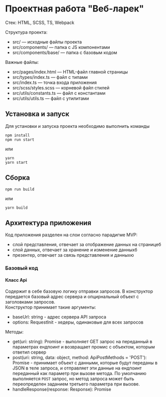 # Проектная работа "Веб-ларек"

Стек: HTML, SCSS, TS, Webpack

Структура проекта:
- src/ — исходные файлы проекта
- src/components/ — папка с JS компонентами
- src/components/base/ — папка с базовым кодом

Важные файлы:
- src/pages/index.html — HTML-файл главной страницы
- src/types/index.ts — файл с типами
- src/index.ts — точка входа приложения
- src/scss/styles.scss — корневой файл стилей
- src/utils/constants.ts — файл с константами
- src/utils/utils.ts — файл с утилитами

## Установка и запуск
Для установки и запуска проекта необходимо выполнить команды

```
npm install
npm run start
```

или

```
yarn
yarn start
```
## Сборка

```
npm run build
```

или

```
yarn build
```



## Архитектура приложения

Код приложения разделен на слои согласно парадигме MVP:
- слой представления, отвечает за отображение данных на страницеб
- слой данных, отвечает за хранение и изменение данныхб
- презентер, отвечает за связь представления и данныхю


### Базовый код

#### Класс Api
Содержит в себе базовую логику отправки запросов. В конструктор передается базовый адрес сервера и опцирнальный объект с заголовками запросов.\
Конструктор принимает такие аргументы:
 - baseUrl: string - адрес сервера API запроса
 - options: RequestInit - хедеры, одинаковые для всех запросов

Методы:
 - get(uri: string): Promise<object> - выполняет GET запрос на переданный в параметрах ендпоинт и возвращает промис с объектом, которым ответил сервер
 - post(uri: string, data: object, method: ApiPostMethods = 'POST'): Promise<object> - принимает объект с данными, которые будут переданы в JSON в теле запроса, и отправляет эти данные на ендпоинт переданный как параметр при вызове метода. По умолчанию выполняется `POST` запрос, но метод запроса может быть переопределен заданием третьего параметра при вызове.
 - handleResponse(response: Response): Promise<object> - отвечает за обработку ответа от сервера после отправки запроса.


#### Класс EventEmmitter
Брокер событий позволяет отправлять события и подписываться на события, происходящие в системе. Класс используется в презентере для обработки событий и в слоях приложения для генерации событий.\
Основные методы, реализуемые классом описаны интерфейсом `IEvents`:
 - on<T>(eventName: string, callback: (event: T) => void) - подписка на событие
 - off(eventName: string, callback: Subscriber) - снимает обработчик события
 - emit<T>(eventName: string, data?: T) - инициализация события
 - onAll(callback: (event: EmitterEvent) => void) - подписка на все события
 - offAll - сбросить все обработчики событий
 - trigger<T>(eventName: string, context?: Partial<T>) - возвращает функцию, при вызове которой инициализируется требуемое в параметрах событие


#### Conponent
Базовый класс представления, в котором содержится вся повторяющаяся логика работы с DOM-элементами.
В конструктор параметры не передаются.

Методы:
- toggleClass(element: HTMLElement, className: string, force?: boolean) - переключает класс элемента
- setDisabled(element: HTMLElement | undefined, state: boolean) - устанавливает текстовое содержание элемента
- protected setHidden(element: HTMLElement) - скрывает элемент
- protected setVisible(element: HTMLElement) - показывает элемент
- protected setImage(element: HTMLImageElement | undefined,	src: string, alt?: string) - устанавливает изображение с альтернативным текстом


#### Form
Базовый класс форм, наследует класс Component. Содержит в себе общую логигу работы форм.
В конструктор передается ID темплейт-элемента формы и функция-коллбэк:
`constructor(templateId: string, callback: () => void)`

Методы:
- clearValue(): void - метод очищает форму
- set valid(value: boolean) - включает или выключает кнопку сабмита формы
- set errors(value: string) - выводит текст ошибки в спан-элемент inputError
- getFormData(): T - метод получения данных формы



### Классы моделей
Классы моделей используются для хранения и обработки данных, они определяют структуру данных и методы для работы с ними

#### Класс CatalogModel
Класс отвечает за хранение и логику работы с данными каталогом продуктов.\
Конструктор класса принимает инстант брокера событий:\
`constructor(protected events: IEvents)`

В полях класса хранятся следующие данные:
 -  items: IProductItem[] - массив объектов с данными товаров,

Методы:
 - setItems(items: IProductItem[]): void - сохраняет список продуктов в каталог
 - getProduct(id: TProductId): IProductItem | null - ищет по id и возвращает данные товара
 - protected _changed(): void - генерирует уведомление об изменении каталога


#### Класс BasketModel
Класс отвечает за хранение и логику работы с данными корзины товаров.\
Конструктор класса принимает инстант брокера событий:\
`constructor(protected events: IEvents)`

Поля:
 - _items: TProductInBasketInfo[] - массив данных продуктов, находящихся в корзине
 - total: number | null - общая стоимость товаров в корзине

Остновные методы, реализуемые классом описаны интерфейсом `IBasketModel`:
 - findItem(item: IProductItem): boolean - ищет товар в корзине
 - add(item: IProductItem): void - добавляет товар в корзину
 - remove(product: IProductItem): void - удаляет товар из корзины
 - getBasketItems(): IProductItem[] - выдает список товаров в корзине
 - getBasketItemsId(): TProductId[] - возвращает idтоваров в корзине
 - calcTotal(): number - суммирует итоговую сумму заказа
 - _changed(): void - генерирует уведомление об изменении
 - clearBasket(): void  - очищает корзину


#### Класс OrderData
Класс отвечает за хранение и логику работы с данными покупателя.\
Конструктор класса принимает инстант брокера событийдля инициации событий при изменении данных:\
`constructor(protected events: IEvents)`

В полях класса хранятся следующие данные:
 - buyerData: TFormData - данные покупателя
 - items: TProductId[] - список покупаемых товаров
 - total: number - общая сумма счета

 Методы:
 - updateOrder(buyerData: Partial<TFormData>): void - обновляет данные покупателя на основе переданных данных
 - setBasketData(basketData: {items: TProductId[], totalPrice: number}): void - устанавливает данные о товарах и общей сумме
 - getOrderData(): TFormData - возвращает данные заказа



### Классы представления
Все классы представления отвечают за отображения внутри контейнера (DOM-элемент) передаваемых в них данных.

#### Класс View
Класс представляет собой абстрактный класс, который служит основой для других классов.

Методы:
- render(data: unknown): HTMLElement | void - рендер на основе входящих данных
- checkValidation?(condition: boolean): void - проверяет условие `condition` и добавляет или удаляет класс `disabled` из элемента `submitButton`
- ensureElement - функция проверяет есть ли элемент


#### Класс ProductCard
Класс ProductCard расширяет класс View. Реализует отображение карточки товара в разных частях сайта, в каталоге товаров, в модальном окне предпросмотра и в корзине. Экземпляр класса ProductCard будет использоваться для отображения информации о товаре, такой как название, цена, изображение, категория и описание.

Конструктор класса принимает id темплейт-элемента карты:
`constructor(templateId: string)`

 Поля:
 - productTemeplate: HTMLTemplateElement - темплейт-элемент карточки товара
 - product: IProductItem - объект с данными товара
 - titleProduct: HTMLElement - заголовок с названием товара
 - priceElement: HTMLSpanElement - элемент разметки с ценой товара
 - button: HTMLButtonElement - кнопка карты товара
 - imageElement?: HTMLImageElement - изображение продукта
 - categoryElement?: HTMLSpanElement - спан-элемент, содержащий информацию о категории продукта
 - descriptionProduct?: HTMLElement - текст описания товара
 - basketItemIndex?: HTMLElement - индекс товара в корзине

 Методы:
 - render(data: { product: IProductItem; callback: Function }): HTMLElement -  метод возвращает полностью заполненную карточку товара с установленным слушателем события. принимает объект с двумя параметрами: `product` - объект данных товара,  `callback` - функция, которая будет вызываться при нажатии на кнопку карты.
 - clean(): void - метод очистки темплейта карточки после клонирования


#### Класс CatalogView
Данный класс CatalogView расширяет класс View, который является базовым для всех представлений.
Экземпляр класса CatalogView будет использоваться для отображения галереи карточек товаров (ProductCard).
Конструктор класса принимает один параметр — catalogCard, который представляет собой экземпляр класса ProductCard:\
`constructor(private catalogCard: ProductCard)`

Поля:
- render(data: { products: IProductItem[];	callback: (product: IProductItem) => void;
	}): HTMLElement - рендер каталога товаров. принимает объект с двумя параметрами: `products` — массив продуктов, `callback` — функция, которая будет вызываться при выборе товара.


#### Класс BasketView
Класс расширяет класс View, реализует визуализацию корзины и управление её содержимым.
Конструктор класса не принимает параметры.

 Поля:
 - items: ProductCard[] - данные продуктов в корзине
 - template: HTMLElement - темплейт-элемент корзины
 - basketList: HTMLElement - список товаров в корзине
 - basketButton: HTMLButtonElement - кнопка `Оплатить` в корзине
 - basketTotalPrice: HTMLElement - элемент разметки с ощей стоимостью товаров в корзине

 Методы:
 - render(data: {totalPrice: number; itemList?: HTMLElement[]; callback?: () => void;}): HTMLElement - отображает содержимое корзины на основе переданных данных. принимает объект с тремя параметрами: `totalPrice` - общая сумма заказа, `itemList` - список товаров, `callback` - функция, которая будет вызываться при нажатии кнопки корзины
 - clean(): void - очищает темплейт корзины


#### Класс Modal
Класс Modal расширяет класс View, представляет собой компонент для отображения модального окна с содержимым.
Экземпляр класса Modal будет использоваться для создания всплывающих окон с различными сообщениями или формами.
Конструктор класса не принимает параметры.

 Поля:
 - closeButton: HTMLButtonElement - кнопка закрытия модального окна
 - container:HTMLElement - элемент разметки, который будет содержать в себе шаблоны для модального окна.
 - content: HTMLElement - элемент разметки, содержащий контент модального окна

 Методы:
 - open: void - открывает модальное окно, добавляя класс modal_active к контейнеру
 - close: void - метод закрытия модального окна, убирает класс modal_active
 - render(value: HTMLElement): void - отображает содержимое модального окна на основе переданного элемента value
 - handleCloseWithButton(event: MouseEvent): void - метод, закрывающий попап по кнопке закрытия
 - handleCloseOnOverlay(event: MouseEvent): void - метод, закрывающий попап кликом по оверлею
 - handleClosePopupOnEsc(event: KeyboardEvent): void - метод, закрывающий попап клавишей Esc


#### Класс OrderForm
Класс расширяет класс View, предназначен для реализации отображения формы оформления заказа.
Конструктор класса принимает id темплейт-элемента:\
`constructor(templateId: string)`

Поля класса:
- submitButton: HtmlButtonElement - кнопка `Далее`
- formElement: HTMLFormElement - элемент формы
- cardButton:HTMLButtonElement - кнопка `Онлайн`
- cashButton: HTMLButtonElement - кнопка `При получении`
- inputField: HTMLInputElement - поле ввода адреса получателя
- formTemplate: HTMLTemplateElement - темплейт формы

Методы класса:
- render(callback: ()=> void): HTMLFormElement - метод рендера формы
- checkValidationAddress(): void - метод валидации адреса
- toggleCard(state: boolean = true): void - метод переключения кнопки 'Онлайн' при выборе оплаты
- toggleCash(state: boolean = true): void - метод переключения кнопки 'При получении' при выборе оплаты
- handlePaymentClick(event: MouseEvent): string - метод получения выбранного способа оплаты
- getFormValue(): Partial<TFormData> - возвращает данные формы
- setInputValue(data: string): void - сохраняет данные инпута в модель
- clearOrderForm():void - метод, очищающий поля формы и способ оплаты


#### Класс ContactsForm
Класс расширяет класс View, предназначен для реализации отображения  на сайте, где пользователь может выбрать способ оплаты и ввести адрес доставки.
Конструктор класса принимает id темплейт-элемента:\
`constructor(templateId: string)`

Поля класса:
- submitButton: HtmlButtonElement - кнопка `Оплатить`
- formElement: HTMLFormElement - элемент формы
- inputEmail: HTMLInputElement - поле ввода для электронной почты покупателя
- inputPhone: HTMLInputElement - поле ввода для телефона получателя
- formTemplate: HTMLETemplatelement - темплейт формы

Методы:
- render(): HTMLFormElement - рендер формы
- checkValidationContactsForm(): void - метод валидации формы контактов
- getFormValue(): Partial<TFormData> - сохраняет данные полей ввода формы


#### Класс SuccessView
Класс расширяет класс View, представляет собой компонент для отображения успешного завершения операции.
Конструктор класса принимает id темплейт-элемента:\
`constructor(templateId: string)`

Поля:
 - successButton: HTMLButtonElement - кнопка 'Завершить'
 - successText: HTMLElement - спан-элемент с размером произведенной оплаты
 - formTemplate: HTMLTemplateElement - темплейт-элемент
 - container: HTMLElement - элемент-контейнер

Методы:
- render(data: { totalPrice: number; callback: () => void }): HTMLElement - метод рендера элемента отображения успешного завершения операции. Ппринимает объект с двумя параметрами: `totalPrice` - общая сумма заказа, `callback` - функция, которая будет вызываться при нажатии кнопки 'завершить'
- clean(): void - метод очищает текст сообщения и снимает слушатель



### Слой коммуникации
Классы, отвечающие за коммуникацию приложения с какими-либо внешними устройствами или приложениями, например, с сервером, где размещен бэкенд сайта.

#### Класс AppApi
Класс AppApi представляет собой интерфейс взаимодействия с API, который предоставляет методы для получения списка продуктов и создания заказа.
Экземпляр класса AppApi будет использоваться для взаимодействия с сервером.

Конструктор класса AppApi принимает экзепляр класса Api и параметр baseUrl, который представляет собой базовый URL_AP:
`constructor(private api: Api, baseUrl: string)`

Методы:
- getProduts(): Promise<ApiListResponse<IProductItem>> - Отправляет GET-запрос на указанный URL /product, Возвращает данные о продуктах как промис
- createOrder(orderData: TFormData): Promise<IOrderResponse> - отправляет запрос на создание заказа. Создаёт промис с результатом выполнения POST-запроса на указанный URL/order

## Взаимодействие компонентов
Код, описывающий взаимодествие представления и данных между собой находится в файле `presenters.ts`, в котором находятся презентеры и `index.ts`, в котором настраивается часть событий.\
Взаимодействие осуществляется за счет событий генерируемых с помощью брокера событий и обработчиков этих событий, описанных в `events.ts`.\
В `index.ts` сначала создаюся экземпляры всех необходимых классов, а затем настраивается обработка событий.

*Список всех событий, которые могут генерироваться в системе:*\
*События изменения данных (генерируются классами моделями данных)*
- `basket:changed` - измение данных корзины товаров
- `catalog:changed` - изменение данных каталога

*События, возникающие при взаимодецствии пользователя с интерфейсом (генерируются классами, отвечающими за представление)*
- `basket:changed` - изменение корзины
- `catalog:changed` - изменение каталога
- `preview:open` - открытие модального окна с полным описанием товара
- `basket:open` - открытие модального окна с корзиной товаров
- `order:open` - открытие модального окна с формой оформления заказа
- `contacts:open` - открытие модального окна с формой контактов покупателя
- `order:submit` - изменение данных в форме оформления заказа
- `contacts:submit` - изменение данных в форме контактов покупателя
- `order: close` - закрытие модального окна
- `ui:basket-remove` - удаление товара из корзины
- `ui:basket-add` - добавление товара в корзину


#### Класс Presenter
Класс реализует функционал презентатора. Экземпляры класса будут использоваться для привязки события к коллбэку.

Конструктор класса принимает инстант брокера событий и  settings — объект, который содержит название события и колбэк-функцию. :\
`constructor(protected events: IEvents, settings: {eventName: string; callback: (data?: unknown) => void})`

Методы:
- bindEvent(eventName: string, callback: (data?: unknown) => void): void - принимает два аргумента: `eventName` — название события. `callback` — функция, которая будет вызываться при наступлении события. Метод bindEvent связывает событие и коллбэк при помощи метода on объекта events.



## Данные и типы данных, используемые в приложении

Интерфейс продукта
```
export interface IProductItem {
  id: TProductId;
  description: string;
  image: string;
  title: string;
  category: Category;
  price: number | null;
  basketIndex?: number;
}
```
Интерфейс данных, отправляемых при заказе

```
export interface IOrderRequest {
  payment: TPayment;
  email: string;
  phone: string;
  address: string;
  total: number;
  items: TProductId[];
}
```

Интерфейс данных, получаемых при заказе
```
export interface IOrderResponse {
  orderId: string;
  total: number;
}
```
Интерфейс ошибки запроса
```
export interface IRequestError {
  error: string;
}
```
Интерфейс каталога продуктов
```
export interface ICatalogItems {
  setItems(items: IProductItem[]):void;
  getProduct(id: TProductId): TProductInBasketInfo | null;
}
```
Интерфейс модели корзины
```
export interface IBasketModel {
  add(item: IProductItem): void;
  remove(product: IProductItem): void;
}
```
Интерфейс модели заказа
```
export interface IOrderModel {
	updateOrder(buyerData: Partial<TFormData>): void;
	setBasketData(basketData: { items: TProductId[]; totalPrice: number }): void;
	getOrderData(): Partial<TFormData>;
}
```
Интерфейс отображения
```
export interface IView<T> {
	element: HTMLElement; //корневой элемент
	copy(): IView<T>; //копирующий конструктор
	render(data?: T): HTMLElement; //метод рендера
}
```
Интерфейс формы
```
export interface IForm{
  render(callback: ()=> void): HTMLFormElement;
  clearValue(): void;
  getFormValue(): Partial<TFormData>;
}
```
Интерфейс модального окна
```
export interface IModal{
  open(): void;
  close():void;
}
```
Интерфейс презентера
```
export interface IPresenter {
	bindEvent(): void;
}
```
Тип идентификатора продукта
```
export type TProductId = string;
```
Данные продукта, отображаемые в корзине
```
export type TProductBaseInfo = Pick<IProductItem, 'title' | 'id'>;
```
Данные продукта, отображаемые в каталоге
```
export type TProductPublicInfo = Pick<IProductItem, 'title' | 'image' | 'price' | 'category'>;
```
Тип оплаты
```
export type TPayment = "online" | "cash";
```
Данные покупателя
```
export type TFormData = Pick<IOrderRequest, 'payment' | 'address' | 'phone' | 'email'>;
```

